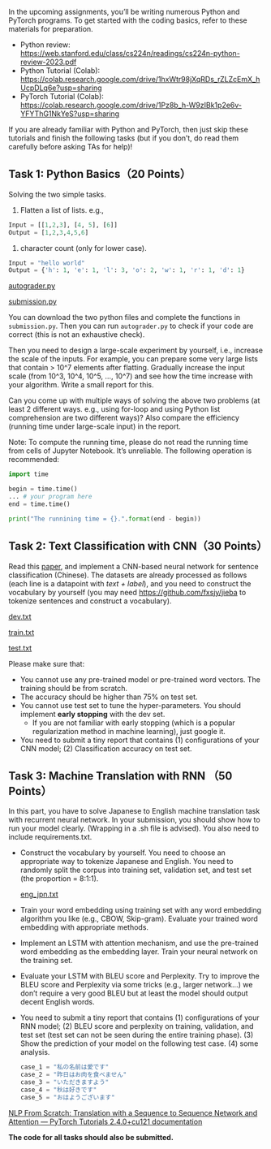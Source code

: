 
In the upcoming assignments, you’ll be writing numerous Python and PyTorch programs. To get started with the coding basics, refer to these materials for preparation.

- Python review: https://web.stanford.edu/class/cs224n/readings/cs224n-python-review-2023.pdf
- Python Tutorial (Colab): https://colab.research.google.com/drive/1hxWtr98jXqRDs_rZLZcEmX_hUcpDLq6e?usp=sharing
- PyTorch Tutorial (Colab): https://colab.research.google.com/drive/1Pz8b_h-W9zIBk1p2e6v-YFYThG1NkYeS?usp=sharing

If you are already familiar with Python and PyTorch, then just skip these tutorials and finish the following tasks (but if you don’t, do read them carefully before asking TAs for help)!

## Task 1: Python Basics（20 Points）

Solving the two simple tasks. 

1. Flatten a list of lists. e.g., 

```python
Input = [[1,2,3], [4, 5], [6]]
Output = [1,2,3,4,5,6]
```

1. character count (only for lower case).

```python
Input = "hello world"
Output = {'h': 1, 'e': 1, 'l': 3, 'o': 2, 'w': 1, 'r': 1, 'd': 1}
```

[autograder.py](https://prod-files-secure.s3.us-west-2.amazonaws.com/0d5ed112-3783-475d-a67e-12ac9073a901/9fbc0713-36e1-4fda-a2c4-17a219bfb8fb/autograder.py)

[submission.py](https://prod-files-secure.s3.us-west-2.amazonaws.com/0d5ed112-3783-475d-a67e-12ac9073a901/80c05cbb-0499-43ce-8da3-2bac29b939ff/submission.py)

You can download the two python files and complete the functions in `submission.py`. Then you can run `autograder.py` to check if your code are correct (this is not an exhaustive check).

Then you need to design a large-scale experiment by yourself, i.e., increase the scale of the inputs. For example, you can prepare some very large lists that contain > 10^7 elements after flatting. Gradually increase the input scale (from 10^3, 10^4, 10^5, …, 10^7) and see how the time increase with your algorithm. Write a small report for this.

Can you come up with multiple ways of solving the above two problems (at least 2 different ways. e.g., using for-loop and using Python list comprehension are two different ways)? Also compare the efficiency (running time under large-scale input) in the report.

Note: To compute the running time, please do not read the running time from cells of Jupyter Notebook. It’s unreliable. The following operation is recommended:
```python
import time

begin = time.time()
... # your program here
end = time.time()

print("The runnining time = {}.".format(end - begin))
```

## Task 2: Text Classification with CNN（30 Points）

Read this [paper](https://arxiv.org/abs/1408.5882), and implement a CNN-based neural network for sentence classification (Chinese). The datasets are already processed as follows (each line is a datapoint with *text + label*), and you need to construct the vocabulary by yourself (you may need https://github.com/fxsjy/jieba to tokenize sentences and construct a vocabulary).

[dev.txt](https://prod-files-secure.s3.us-west-2.amazonaws.com/0d5ed112-3783-475d-a67e-12ac9073a901/c09a700e-ead8-4f89-b52c-4abe6a4e50dc/dev.txt)

[train.txt](https://prod-files-secure.s3.us-west-2.amazonaws.com/0d5ed112-3783-475d-a67e-12ac9073a901/f2c49495-64cb-4197-874a-711be8b3661e/train.txt)

[test.txt](https://prod-files-secure.s3.us-west-2.amazonaws.com/0d5ed112-3783-475d-a67e-12ac9073a901/1a0af9dc-6f53-45d7-9e72-fd6b3de8381d/test.txt)

Please make sure that:

- You cannot use any pre-trained model or pre-trained word vectors. The training should be from scratch.
- The accuracy should be higher than 75% on test set.
- You cannot use test set to tune the hyper-parameters. You should implement **early stopping** with the dev set.
    - If you are not familiar with early stopping (which is a popular regularization method in machine learning), just google it.
- You need to submit a tiny report that contains (1) configurations of your CNN model; (2) Classification accuracy on test set.

## Task 3: Machine Translation with RNN （50 Points）

In this part, you have to solve Japanese to English machine translation task with recurrent neural network. In your submission, you should show how to run your model clearly. (Wrapping in a .sh file is advised). You also need to include requirements.txt.

- Construct the vocabulary by yourself. You need to choose an appropriate way to tokenize Japanese and English. You need to randomly split the corpus into training set, validation set, and test set (the proportion = 8:1:1).
    
    [eng_jpn.txt](https://prod-files-secure.s3.us-west-2.amazonaws.com/0d5ed112-3783-475d-a67e-12ac9073a901/9a83f577-53ad-4320-9b06-affcd5555585/eng_jpn.txt)
    
- Train your word embedding using training set with any word embedding algorithm you like (e.g., CBOW, Skip-gram). Evaluate your trained word embedding with appropriate methods.
- Implement an LSTM with attention mechanism, and use the pre-trained word embedding as the embedding layer. Train your neural network on the training set.
- Evaluate your LSTM with BLEU score and Perplexity. Try to improve the BLEU score and Perplexity via some tricks (e.g., larger network…) we don’t require a very good BLEU but at least the model should output decent English words.
- You need to submit a tiny report that contains (1) configurations of your RNN model; (2) BLEU score and perplexity on training, validation, and test set (test set can not be seen during the entire training phase). (3) Show the prediction of your model on the following test case. (4) some analysis.
    
    ```python
    case_1 = "私の名前は愛です"
    case_2 = "昨日はお肉を食べません"
    case_3 = "いただきますよう"
    case_4 = "秋は好きです"
    case_5 = "おはようございます"
    ```
    

[NLP From Scratch: Translation with a Sequence to Sequence Network and Attention — PyTorch Tutorials 2.4.0+cu121 documentation](https://pytorch.org/tutorials/intermediate/seq2seq_translation_tutorial.html)

**The code for all tasks should also be submitted.**